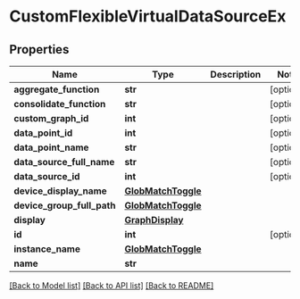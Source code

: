 # CustomFlexibleVirtualDataSourceEx

## Properties
Name | Type | Description | Notes
------------ | ------------- | ------------- | -------------
**aggregate_function** | **str** |  | [optional] 
**consolidate_function** | **str** |  | [optional] 
**custom_graph_id** | **int** |  | [optional] 
**data_point_id** | **int** |  | [optional] 
**data_point_name** | **str** |  | [optional] 
**data_source_full_name** | **str** |  | [optional] 
**data_source_id** | **int** |  | [optional] 
**device_display_name** | [**GlobMatchToggle**](GlobMatchToggle.md) |  | 
**device_group_full_path** | [**GlobMatchToggle**](GlobMatchToggle.md) |  | 
**display** | [**GraphDisplay**](GraphDisplay.md) |  | 
**id** | **int** |  | [optional] 
**instance_name** | [**GlobMatchToggle**](GlobMatchToggle.md) |  | 
**name** | **str** |  | 

[[Back to Model list]](../README.md#documentation-for-models) [[Back to API list]](../README.md#documentation-for-api-endpoints) [[Back to README]](../README.md)


